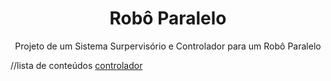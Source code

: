 <h1 align='center'>Robô Paralelo</h1>
<p align='center'>Projeto de um Sistema Surpervisório e Controlador para um Robô Paralelo</p>

//lista de conteúdos
<a href='./Controlador'>controlador</a>

